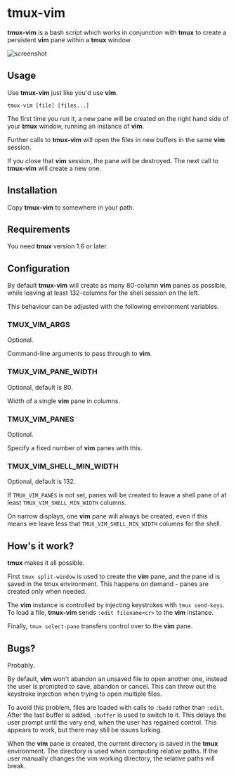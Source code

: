 tmux-vim
========

**tmux-vim** is a bash script which works in conjunction with **tmux** to create
a persistent **vim** pane within a **tmux** window.

![screenshot](http://sdt.github.com/tmux-vim/img/tvim-screenshot.png)

Usage
-----

Use **tmux-vim** just like you'd use **vim**.

`tmux-vim [file] [files...]`

The first time you run it, a new pane will be created on the right hand side of
your **tmux** window, running an instance of **vim**.

Further calls to **tmux-vim** will open the files in new buffers in the same
**vim** session.

If you close that **vim** session, the pane will be destroyed. The next call to
**tmux-vim** will create a new one.

Installation
------------

Copy **tmux-vim** to somewhere in your path.

Requirements
------------

You need **tmux** version 1.6 or later.

Configuration
-------------

By default **tmux-vim** will create as many 80-column **vim** panes as possible,
while leaving at least 132-columns for the shell session on the left.

This behaviour can be adjusted with the following environment variables.

### TMUX_VIM_ARGS

Optional.

Command-line arguments to pass through to **vim**.

### TMUX_VIM_PANE_WIDTH

Optional, default is 80.

Width of a single **vim** pane in columns.

### TMUX_VIM_PANES

Optional.

Specify a fixed number of **vim** panes with this.

### TMUX_VIM_SHELL_MIN_WIDTH

Optional, default is 132.

If `TMUX_VIM_PANES` is not set, panes will be created to leave a shell pane of
at least `TMUX_VIM_SHELL_MIN_WIDTH` columns.

On narrow displays, one **vim** pane will always be created, even if this means
we leave less that `TMUX_VIM_SHELL_MIN_WIDTH` columns for the shell.

How's it work?
--------------

**tmux** makes it all possible.

First `tmux split-window` is used to create the **vim** pane, and the pane id is
saved in the tmux environment. This happens on demand - panes are created only
when needed.

The **vim** instance is controlled by injecting keystrokes with
`tmux send-keys`. To load a file, **tmux-vim** sends `:edit filename<cr>` to the
**vim** instance.

Finally, `tmux select-pane` transfers control over to the **vim** pane.

Bugs?
-----

Probably.

By default, **vim** won't abandon an unsaved file to open another one, instead
the user is prompted to save, abandon or cancel. This can throw out the
keystroke injection when trying to open multiple files.

To avoid this problem, files are loaded with calls to `:badd` rather than
`:edit`. After the last buffer is added, `:buffer` is used to switch to it. This
delays the user prompt until the very end, when the user has regained control.
This appears to work, but there may still be issues lurking.

When the **vim** pane is created, the current directory is saved in the **tmux**
environment. The directory is used when computing relative paths. If the user
manually changes the vim working directory, the relative paths will break.
